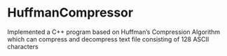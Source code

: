 # HuffmanCompressor
Implemented a C++ program based on Huffman’s Compression Algorithm which can compress and
decompress text file consisting of 128 ASCII characters
